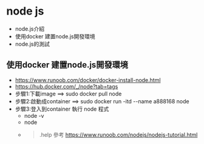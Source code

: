 # node js
- node.js介紹
- 使用docker 建置node.js開發環境
- node.js的測試

## 使用docker 建置node.js開發環境
- https://www.runoob.com/docker/docker-install-node.html
- https://hub.docker.com/_/node?tab=tags
- 步驟1:下載image ==> sudo docker pull node
- 步驟2:啟動成container  ==> sudo docker run -itd --name a888168 node
- 步驟3:登入到container 執行 node 程式
  - node -v
  - node
  - >.help
    >參考 https://www.runoob.com/nodejs/nodejs-tutorial.html
